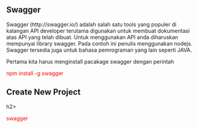 <article>
<h1>Swagger</h1>
<p>Swagger (http://swagger.io/) adalah salah satu tools yang populer di kalangan API developer terutama digunakan untuk membuat dokumentasi atas API yang telah dibuat. Untuk menggunakan API anda diharuskan mempunyai library swagger. Pada contoh ini penulis menggunakan nodejs. Swagger tersedia juga untuk bahasa pemrograman yang lain seperti JAVA.</p>
<p>Pertama kita harus menginstall pacakage swagger dengan perintah</p>
<font color="red">npm install -g swagger</font>
<h2>Create New Project</h2>h2>
<p><font color="red">swagger</font></p>
</article>
